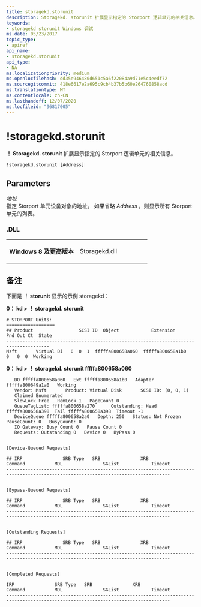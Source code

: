 ```yaml
---
title: storagekd.storunit
description: Storagekd. storunit 扩展显示指定的 Storport 逻辑单元的相关信息。
keywords:
- storagekd storunit Windows 调试
ms.date: 05/23/2017
topic_type:
- apiref
api_name:
- storagekd.storunit
api_type:
- NA
ms.localizationpriority: medium
ms.openlocfilehash: dd35e946480d651c5a6f22084a9d71e5c4eedf72
ms.sourcegitcommit: 418e6617e2a695c9cb4b37b5b60e264760858acd
ms.translationtype: MT
ms.contentlocale: zh-CN
ms.lasthandoff: 12/07/2020
ms.locfileid: "96817005"
---
```

# <a name="storagekdstorunit"></a>!storagekd.storunit


**！ Storagekd. storunit** 扩展显示指定的 Storport 逻辑单元的相关信息。

```dbgcmd
!storagekd.storunit [Address] 
```

## <a name="span-idparametersspanspan-idparametersspanspan-idparametersspanparameters"></a><span id="Parameters"></span><span id="parameters"></span><span id="PARAMETERS"></span>Parameters


<span id="_______Address"></span><span id="_______address"></span><span id="_______ADDRESS"></span>*地址*  
指定 Storport 单元设备对象的地址。 如果省略 *Address* ，则显示所有 Storport 单元的列表。

### <a name="span-iddllspanspan-iddllspandll"></a><span id="DLL"></span><span id="dll"></span>.DLL

<table>
<colgroup>
<col width="50%" />
<col width="50%" />
</colgroup>
<tbody>
<tr class="odd">
<td align="left"><p><strong>Windows 8 及更高版本</strong></p></td>
<td align="left"><p>Storagekd.dll</p></td>
</tr>
</tbody>
</table>

 

<a name="remarks"></a>备注
-------

下面是 **！ storunit** 显示的示例 storagekd：

**0： kd &gt; ！ storagekd. storunit**

```dbgcmd
# STORPORT Units:
==================
## Product                 SCSI ID  Object            Extension         Pnd Out Ct  State
--------------------------------------------------------------------------------------
Msft       Virtual Di   0  0  1  fffffa800658a060  fffffa800658a1b0    0   0  0  Working
```

**0： kd &gt; ！ storagekd. storunit fffffa800658a060**

```dbgcmd
   DO fffffa800658a060   Ext fffffa800658a1b0   Adapter fffffa800649a1a0   Working
   Vendor: Msft       Product: Virtual Disk       SCSI ID: (0, 0, 1)   
   Claimed Enumerated 
   SlowLock Free   RemLock 1   PageCount 0
   QueueTagList: fffffa800658a270      Outstanding: Head fffffa800658a398  Tail fffffa800658a398  Timeout -1
   DeviceQueue fffffa800658a2a0   Depth: 250   Status: Not Frozen   PauseCount: 0   BusyCount: 0   
   IO Gateway: Busy Count 0   Pause Count 0
   Requests: Outstanding 0   Device 0   ByPass 0


[Device-Queued Requests]

## IRP               SRB Type   SRB               XRB               Command           MDL               SGList            Timeout
-----------------------------------------------------------------------------------------------------------------------------------


[Bypass-Queued Requests]

## IRP               SRB Type   SRB               XRB               Command           MDL               SGList            Timeout
-----------------------------------------------------------------------------------------------------------------------------------


[Outstanding Requests]

## IRP               SRB Type   SRB               XRB               Command           MDL               SGList            Timeout
-----------------------------------------------------------------------------------------------------------------------------------


[Completed Requests]

IRP               SRB Type   SRB               XRB               Command           MDL               SGList            Timeout
-----------------------------------------------------------------------------------------------------------------------------------
```

 

 





